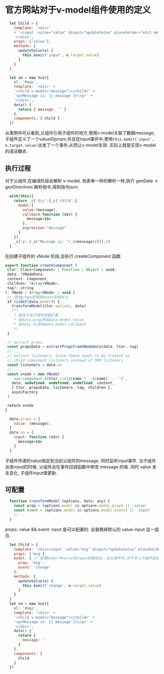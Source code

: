 # 官方网站对于v-model组件使用的定义

```js v-demol组件的例子
  let Child = {
    template: '<div>'
    + '<input :value="value" @input="updateValue" placeholder="edit me">' +
    '</div>',
    props: ['value'],
    methods: {
      updateValue(e) {
        this.$emit('input', e.target.value)
      }
    }
  }

  let vm = new Vue({
    el: '#app',
    template: '<div>' +
    '<child v-model="message"></child>' +
    '<p>Message is: {{ message }}</p>' +
    '</div>',
    data() {
      return { message: '' }
    },
    components: { Child }
  })
```
从案例中可以看到,父组件引用子组件的地方,使用v-model关联了数据message; 子组件定义了一个value的props;并且在input事件中,使用`this.$emit('input', e.target.value)`派发了一个事件,从而让v-model生效. 实际上就是实现v-model的语法糖衣.

## 执行过程
对于父组件,在编译阶段会解析 v-model, 和表单一样的解析一样,执行 genData -> genDirectives 解析指令,得到指令json.

```js 父组件的render结果
  with(this){
    return _c('div',[_c('child',{
      model:{
        value:(message),
        callback:function ($$v) {
          message=$$v
        },
        expression:"message"
      }
    }),
    _c('p',[_v("Message is: "+_s(message))])],1)
  }
```
在创建子组件的 vNode 阶段,会执行 createComponent 函数.
```js createComponent
export function createComponent (
 Ctor: Class<Component> | Function | Object | void,
 data: ?VNodeData,
 context: Component,
 children: ?Array<VNode>,
 tag?: string
): VNode | Array<VNode> | void {
 // 添加props和绑定event到组件上
 if (isDef(data.model)) {
   transformModel(Ctor.options, data)
   /**
    * 相当于给子组件安装扩展
    * 给data.prop添加data.model.value
    * 给data.on添加data.model.callback
    */
 }

 // extract props
 const propsData = extractPropsFromVNodeData(data, Ctor, tag)
 // ...
 // extract listeners, since these needs to be treated as
 // child component listeners instead of DOM listeners
 const listeners = data.on
 // ...
 const vnode = new VNode(
   `vue-component-${Ctor.cid}${name ? `-${name}` : ''}`,
   data, undefined, undefined, undefined, context,
   { Ctor, propsData, listeners, tag, children },
   asyncFactory
 )

 return vnode
}
```

```js transformModel => 给子组件安装扩展
  data.props = {
    value: (message),
  }
  data.on = {
    input: function ($$v) {
      message=$$v
    }
  }
```

子组件传递的value绑定到当前父组件的message, 同时监听input事件.
当子组件派发input的时候, 父组件会在事件回调函数中修改 message 的值. 同时 value 发生变化, 子组件input值更新.

## 可配置
```js 可配置model
  function transformModel (options, data: any) {
    const prop = (options.model && options.model.prop) || 'value'
    const event = (options.model && options.model.event) || 'input'
    // ...
  }
```
props: value && event: input 是可以配置的. 会替换掉默认的 value-input 这一组合.

```js v-model配置自定义value-input
  let Child = {
    template: '<div><input :value="msg" @input="updateValue" placeholder="edit me"></div>',
    props: ['msg'],
    model: { // 配置model中value和input的属性名; 在父组件中,并不关心子组件是如何使用的
      prop: 'msg',
      event: 'change'
    },
    methods: {
      updateValue(e) {
        this.$emit('change', e.target.value)
      }
    }
  }
  let vm = new Vue({
    el: '#app',
    template: '<div>' +
    '<child v-model="message"></child>' +
    '<p>Message is: {{ message }}</p>' +
    '</div>',
    data() {
      return {
        message: ''
      }
    },
    components: {
      Child
    }
  })
```
